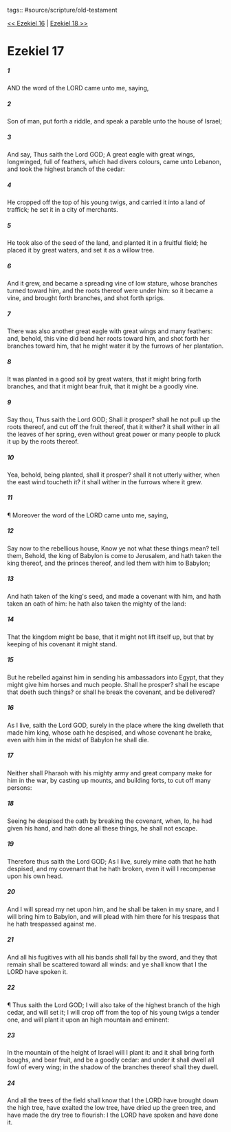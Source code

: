 tags:: #source/scripture/old-testament

[<< Ezekiel 16](/old-testament/26_Ezekiel/Ezekiel_16.md) | [Ezekiel 18 >>](/old-testament/26_Ezekiel/Ezekiel_18.md)

# Ezekiel 17

##### 1

AND the word of the LORD came unto me, saying,

##### 2

Son of man, put forth a riddle, and speak a parable unto the house of Israel;

##### 3

And say, Thus saith the Lord GOD; A great eagle with great wings, longwinged, full of feathers, which had divers colours, came unto Lebanon, and took the highest branch of the cedar:

##### 4

He cropped off the top of his young twigs, and carried it into a land of traffick; he set it in a city of merchants.

##### 5

He took also of the seed of the land, and planted it in a fruitful field; he placed it by great waters, and set it as a willow tree.

##### 6

And it grew, and became a spreading vine of low stature, whose branches turned toward him, and the roots thereof were under him: so it became a vine, and brought forth branches, and shot forth sprigs.

##### 7

There was also another great eagle with great wings and many feathers: and, behold, this vine did bend her roots toward him, and shot forth her branches toward him, that he might water it by the furrows of her plantation.

##### 8

It was planted in a good soil by great waters, that it might bring forth branches, and that it might bear fruit, that it might be a goodly vine.

##### 9

Say thou, Thus saith the Lord GOD; Shall it prosper? shall he not pull up the roots thereof, and cut off the fruit thereof, that it wither? it shall wither in all the leaves of her spring, even without great power or many people to pluck it up by the roots thereof.

##### 10

Yea, behold, being planted, shall it prosper? shall it not utterly wither, when the east wind toucheth it? it shall wither in the furrows where it grew.

##### 11

¶ Moreover the word of the LORD came unto me, saying,

##### 12

Say now to the rebellious house, Know ye not what these things mean? tell them, Behold, the king of Babylon is come to Jerusalem, and hath taken the king thereof, and the princes thereof, and led them with him to Babylon;

##### 13

And hath taken of the king's seed, and made a covenant with him, and hath taken an oath of him: he hath also taken the mighty of the land:

##### 14

That the kingdom might be base, that it might not lift itself up, but that by keeping of his covenant it might stand.

##### 15

But he rebelled against him in sending his ambassadors into Egypt, that they might give him horses and much people. Shall he prosper? shall he escape that doeth such things? or shall he break the covenant, and be delivered?

##### 16

As I live, saith the Lord GOD, surely in the place where the king dwelleth that made him king, whose oath he despised, and whose covenant he brake, even with him in the midst of Babylon he shall die.

##### 17

Neither shall Pharaoh with his mighty army and great company make for him in the war, by casting up mounts, and building forts, to cut off many persons:

##### 18

Seeing he despised the oath by breaking the covenant, when, lo, he had given his hand, and hath done all these things, he shall not escape.

##### 19

Therefore thus saith the Lord GOD; As I live, surely mine oath that he hath despised, and my covenant that he hath broken, even it will I recompense upon his own head.

##### 20

And I will spread my net upon him, and he shall be taken in my snare, and I will bring him to Babylon, and will plead with him there for his trespass that he hath trespassed against me.

##### 21

And all his fugitives with all his bands shall fall by the sword, and they that remain shall be scattered toward all winds: and ye shall know that I the LORD have spoken it.

##### 22

¶ Thus saith the Lord GOD; I will also take of the highest branch of the high cedar, and will set it; I will crop off from the top of his young twigs a tender one, and will plant it upon an high mountain and eminent:

##### 23

In the mountain of the height of Israel will I plant it: and it shall bring forth boughs, and bear fruit, and be a goodly cedar: and under it shall dwell all fowl of every wing; in the shadow of the branches thereof shall they dwell.

##### 24

And all the trees of the field shall know that I the LORD have brought down the high tree, have exalted the low tree, have dried up the green tree, and have made the dry tree to flourish: I the LORD have spoken and have done it.
